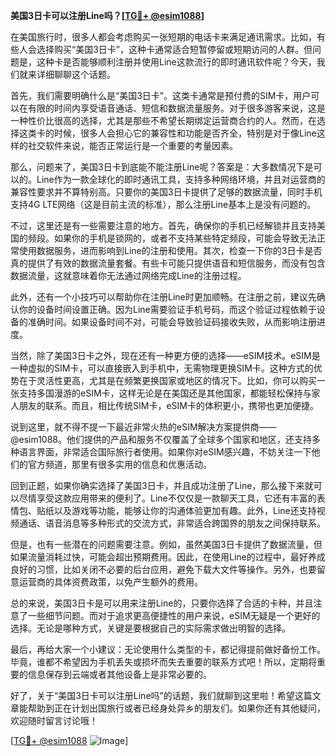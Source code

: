 **美国3日卡可以注册Line吗？[[TG💪+ @esim1088](https://t.me/s/esim1088)]**

在美国旅行时，很多人都会考虑购买一张短期的电话卡来满足通讯需求。比如，有些人会选择购买“美国3日卡”，这种卡通常适合短暂停留或短期访问的人群。但问题是，这种卡是否能够顺利注册并使用Line这款流行的即时通讯软件呢？今天，我们就来详细聊聊这个话题。

首先，我们需要明确什么是“美国3日卡”。这类卡通常是预付费的SIM卡，用户可以在有限的时间内享受语音通话、短信和数据流量服务。对于很多游客来说，这是一种性价比很高的选择，尤其是那些不希望长期绑定运营商合约的人。然而，在选择这类卡的时候，很多人会担心它的兼容性和功能是否齐全，特别是对于像Line这样的社交软件来说，能否正常运行是一个重要的考量因素。

那么，问题来了，美国3日卡到底能不能注册Line呢？答案是：大多数情况下是可以的。Line作为一款全球化的即时通讯工具，支持多种网络环境，并且对运营商的兼容性要求并不算特别高。只要你的美国3日卡提供了足够的数据流量，同时手机支持4G LTE网络（这是目前主流的标准），那么注册Line基本上是没有问题的。

不过，这里还是有一些需要注意的地方。首先，确保你的手机已经解锁并且支持美国的频段。如果你的手机是锁网的，或者不支持某些特定频段，可能会导致无法正常使用数据服务，进而影响到Line的注册和使用。其次，检查一下你的3日卡是否真的提供了有效的数据流量套餐。有些卡可能只提供语音和短信服务，而没有包含数据流量，这就意味着你无法通过网络完成Line的注册过程。

此外，还有一个小技巧可以帮助你在注册Line时更加顺畅。在注册之前，建议先确认你的设备时间设置正确。因为Line需要验证手机号码，而这个验证过程依赖于设备的准确时间。如果设备时间不对，可能会导致验证码接收失败，从而影响注册进度。

当然，除了美国3日卡之外，现在还有一种更方便的选择——eSIM技术。eSIM是一种虚拟的SIM卡，可以直接嵌入到手机中，无需物理更换SIM卡。这种方式的优势在于灵活性更高，尤其是在频繁更换国家或地区的情况下。比如，你可以购买一张支持多国漫游的eSIM卡，这样无论是在美国还是其他国家，都能轻松保持与家人朋友的联系。而且，相比传统SIM卡，eSIM卡的体积更小，携带也更加便捷。

说到这里，就不得不提一下最近非常火热的eSIM解决方案提供商——@esim1088。他们提供的产品和服务不仅覆盖了全球多个国家和地区，还支持多种语言界面，非常适合国际旅行者使用。如果你对eSIM感兴趣，不妨关注一下他们的官方频道，那里有很多实用的信息和优惠活动。

回到正题，如果你确实选择了美国3日卡，并且成功注册了Line，那么接下来就可以尽情享受这款应用带来的便利了。Line不仅仅是一款聊天工具，它还有丰富的表情包、贴纸以及游戏等功能，能够让你的沟通体验更加有趣。此外，Line还支持视频通话、语音消息等多种形式的交流方式，非常适合跨国界的朋友之间保持联系。

但是，也有一些潜在的问题需要注意。例如，虽然美国3日卡提供了数据流量，但如果流量消耗过快，可能会超出预期费用。因此，在使用Line的过程中，最好养成良好的习惯，比如关闭不必要的后台应用，避免下载大文件等操作。另外，也要留意运营商的具体资费政策，以免产生额外的费用。

总的来说，美国3日卡是可以用来注册Line的，只要你选择了合适的卡种，并且注意了一些细节问题。而对于追求更高便捷性的用户来说，eSIM无疑是一个更好的选择。无论是哪种方式，关键是要根据自己的实际需求做出明智的选择。

最后，再给大家一个小建议：无论使用什么类型的卡，都记得提前做好备份工作。毕竟，谁都不希望因为手机丢失或损坏而失去重要的联系方式吧！所以，定期将重要的信息保存到云端或者其他设备上是非常必要的。

好了，关于“美国3日卡可以注册Line吗”的话题，我们就聊到这里啦！希望这篇文章能帮助到正在计划出国旅行或者已经身处异乡的朋友们。如果你还有其他疑问，欢迎随时留言讨论哦！

[[TG💪+ @esim1088](https://t.me/s/esim1088) ![Image](https://i.postimg.cc/4NQfJmqS/Snipaste-2025-05-13-00-14-12.png)]